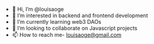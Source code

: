 - 👋 Hi, I’m @louisaoge
- 👀 I’m interested in backend and frontend development
- 🌱 I’m currently learning web3 DAOs
- 💞️ I’m looking to collaborate on Javascript projects
- 📫 How to reach me- louisaoge@gmail.com

<!---
louisaoge/louisaoge is a ✨ special ✨ repository because its `README.md` (this file) appears on your GitHub profile.
You can click the Preview link to take a look at your changes.
--->
